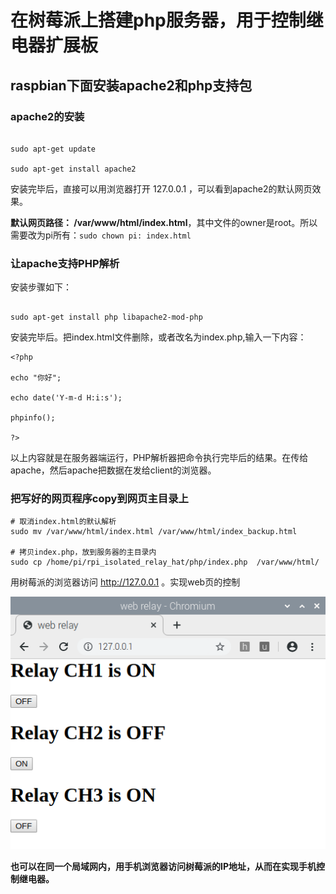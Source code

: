 
# 在树莓派上搭建php服务器，用于控制继电器扩展板

## raspbian下面安装apache2和php支持包


### apache2的安装

```

sudo apt-get update

sudo apt-get install apache2 

```

安装完毕后，直接可以用浏览器打开 127.0.0.1 ，可以看到apache2的默认网页效果。

**默认网页路径： /var/www/html/index.html**，其中文件的owner是root。所以需要改为pi所有：`sudo chown pi: index.html`


### 让apache支持PHP解析

安装步骤如下：
```

sudo apt-get install php libapache2-mod-php  
```

安装完毕后。把index.html文件删除，或者改名为index.php,输入一下内容：

```
<?php 

echo "你好";

echo date('Y-m-d H:i:s');

phpinfo();

?>
```

以上内容就是在服务器端运行，PHP解析器把命令执行完毕后的结果。在传给apache，然后apache把数据在发给client的浏览器。


### 把写好的网页程序copy到网页主目录上

```
# 取消index.html的默认解析
sudo mv /var/www/html/index.html /var/www/html/index_backup.html

# 拷贝index.php，放到服务器的主目录内
sudo cp /home/pi/rpi_isolated_relay_hat/php/index.php  /var/www/html/ 
```

用树莓派的浏览器访问 http://127.0.0.1 。实现web页的控制

![](./web.png)


**也可以在同一个局域网内，用手机浏览器访问树莓派的IP地址，从而在实现手机控制继电器。**